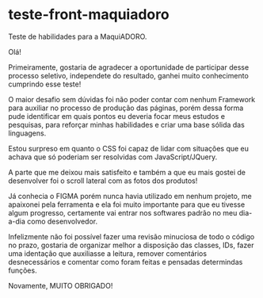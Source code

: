 # teste-front-maquiadoro
Teste de habilidades para a MaquiADORO.

Olá!

Primeiramente, gostaria de agradecer a oportunidade de participar desse processo seletivo, independete do resultado, ganhei muito conhecimento cumprindo esse teste!

O maior desafio sem dúvidas foi não poder contar com nenhum Framework para auxiliar no processo de produção das páginas, porém dessa forma pude identificar em quais
pontos eu deveria focar meus estudos e pesquisas, para reforçar minhas habilidades e criar uma base sólida das linguagens.

Estou surpreso em quanto o CSS foi capaz de lidar com situações que eu achava que só poderiam ser resolvidas com JavaScript/JQuery.

A parte que me deixou mais satisfeito e também a que eu mais gostei de desenvolver foi o scroll lateral com as fotos dos produtos!

Já conhecia o FIGMA porém nunca havia utilizado em nenhum projeto, me apaixonei pela ferramenta e ela foi muito importante para que eu tivesse algum progresso,
certamente vai entrar nos softwares padrão no meu dia-a-dia como desenvolvedor.

Infelizmente não foi possível fazer uma revisão minuciosa de todo o código no prazo, gostaria de organizar melhor a disposição das classes, IDs, fazer uma identação
que auxiliasse a leitura, remover comentários desnecessários e comentar como foram feitas e pensadas determindas funções.

Novamente, MUITO OBRIGADO!
